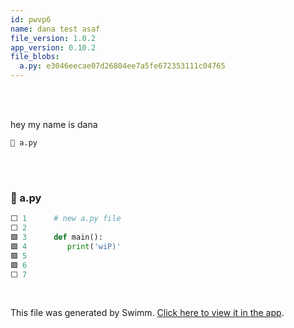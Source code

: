 ```yaml
---
id: pwvp6
name: dana test asaf
file_version: 1.0.2
app_version: 0.10.2
file_blobs:
  a.py: e3046eecae07d26804ee7a5fe672353111c04765
---
```


<br/>

<br/>

hey my name is dana

`📄 a.py`

<!-- empty line --><br/>

<!-- empty line --><br/>
<!-- NOTE-swimm-snippet: the lines below link your snippet to Swimm -->
### 📄 a.py
```python
⬜ 1      # new a.py file
⬜ 2      
🟩 3      def main():
🟩 4         print('wiP)'
🟩 5       
🟩 6      
⬜ 7      
```

<br/>

This file was generated by Swimm. [Click here to view it in the app](https://swimm-web-app.web.app/repos/Z2l0aHViJTNBJTNBdGVzdC1naXRodWItYXBwJTNBJTNBc3dpbW1pbw==/docs/pwvp6).
